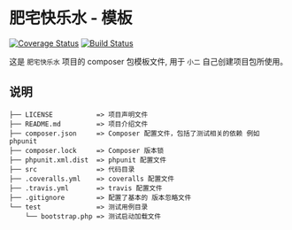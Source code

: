 # 肥宅快乐水 - 模板

[![Coverage Status](https://coveralls.io/repos/github/zhangxiangliang/cola-composer-package-template/badge.svg)](https://coveralls.io/github/zhangxiangliang/cola-composer-package-template)
[![Build Status](https://travis-ci.org/zhangxiangliang/cola-composer-package-template.svg?branch=master)](https://travis-ci.org/zhangxiangliang/cola-composer-package-template)

这是 `肥宅快乐水` 项目的 composer 包模板文件, 用于 `小二` 自己创建项目包所使用。

## 说明
```
├── LICENSE           => 项目声明文件
├── README.md         => 项目介绍文件
├── composer.json     => Composer 配置文件，包括了测试相关的依赖 例如 phpunit
├── composer.lock     => Composer 版本锁
├── phpunit.xml.dist  => phpunit 配置文件
├── src               => 代码目录
├── .coveralls.yml    => coveralls 配置文件
├── .travis.yml       => travis 配置文件
├── .gitignore        => 配置了基本的 版本忽略文件
└── test              => 测试用例目录
    └── bootstrap.php => 测试启动加载文件
```
